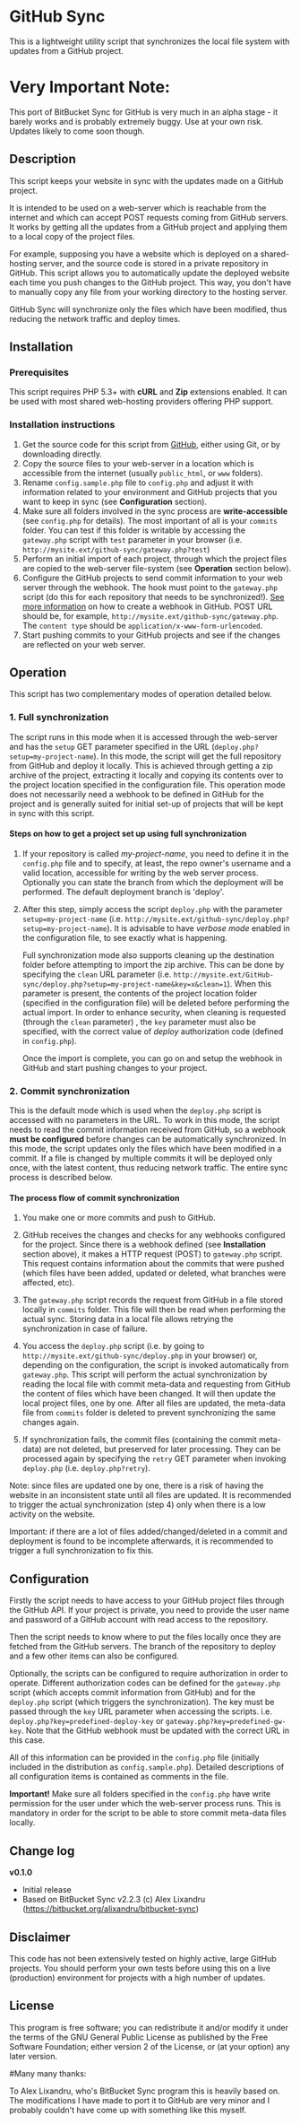 # GitHub Sync #


This is a lightweight utility script that synchronizes the local file system with updates from a GitHub project.

# Very Important Note:
This port of BitBucket Sync for GitHub is very much in an alpha stage - it barely works and is probably extremely buggy.  Use at your own risk.
Updates likely to come soon though.


## Description ##

This script keeps your website in sync with the updates made on a GitHub project.

It is intended to be used on a web-server which is reachable from the internet and which can accept POST requests coming from GitHub servers. It works by getting all the updates from a GitHub project and applying them to a local copy of the project files.

For example, supposing you have a website which is deployed on a shared-hosting server, and the source code is stored in a private repository in GitHub. This script allows you to automatically update the deployed website each time you push changes to the GitHub project. This way, you don't have to manually copy any file from your working directory to the hosting server.

GitHub Sync will synchronize only the files which have been modified, thus reducing the network traffic and deploy times.

## Installation ##

### Prerequisites ###

This script requires PHP 5.3+ with **cURL** and **Zip** extensions enabled. It can be used with most shared web-hosting providers offering PHP support.

### Installation instructions ###

  1. Get the source code for this script from [GitHub][GitHub], either using Git, or by downloading directly.
  2. Copy the source files to your web-server in a location which is accessible from the internet (usually `public_html`, or `www` folders).
  3. Rename `config.sample.php` file to `config.php` and adjust it with information related to your environment and GitHub projects that you want to keep in sync (see **Configuration** section).
  4. Make sure all folders involved in the sync process are **write-accessible** (see `config.php` for details). The most important of all is your `commits` folder. You can test if this folder is writable by accessing the `gateway.php` script with `test` parameter in your browser (i.e. `http://mysite.ext/github-sync/gateway.php?test`)
  5. Perform an initial import of each project, through which the project files are copied to the web-server file-system (see **Operation** section below).
  6. Configure the GitHub projects to send commit information to your web server through the webhook. The hook must point to the `gateway.php` script (do this for each repository that needs to be synchronized!). [See more information][Hook] on how to create a webhook in GitHub. 
  POST URL should be, for example, `http://mysite.ext/github-sync/gateway.php`.
  The `content type` should be `application/x-www-form-urlencoded`.
  7. Start pushing commits to your GitHub projects and see if the changes are reflected on your web server.


## Operation ##

This script has two complementary modes of operation detailed below.

### 1. Full synchronization ###

The script runs in this mode when it is accessed through the web-server and has the `setup` GET parameter specified in the URL (`deploy.php?setup=my-project-name`).  In this mode, the script will get the full repository from GitHub and deploy it locally. This is achieved through getting a zip archive of the project, extracting it locally and copying its contents over to the project location specified in the configuration file.
This operation mode does not necessarily need a webhook to be defined in GitHub for the project and is generally suited for initial set-up of projects that will be kept in sync with this script.


#### Steps on how to get a project set up using full synchronization ####

1. If your repository is called *my-project-name*, you need to define it in the `config.php` file and to specify, at least, the repo owner's username and a valid location, accessible for writing by the web server process. Optionally you can state the branch from which the deployment will be performed.  The default deployment branch is 'deploy'.

2. After this step, simply access the script `deploy.php` with the parameter `setup=my-project-name` (i.e. `http://mysite.ext/github-sync/deploy.php?setup=my-project-name`). It is advisable to have *verbose mode* enabled in the configuration file, to see exactly what is happening.

   Full synchronization mode also supports cleaning up the destination folder before attempting to import the zip archive. This can be done by specifying the `clean` URL parameter (i.e. `http://mysite.ext/GitHub-sync/deploy.php?setup=my-project-name&key=x&clean=1`). When this parameter is present, the contents of the project location folder (specified in the configuration file) will be deleted before performing the actual import. In order to enhance security, when cleaning is requested (through the `clean` parameter) , the `key` parameter must also be specified, with the correct value of _deploy_ authorization code (defined in `config.php`).

   Once the import is complete, you can go on and setup the webhook in GitHub and start pushing changes to your project.



### 2. Commit synchronization ###

This is the default mode which is used when the `deploy.php` script is accessed with no parameters in the URL. To work in this mode, the script needs to read the commit information received from GitHub, so a webhook **must be configured** before changes can be automatically synchronized. In this mode, the script updates only the files which have been modified in a commit. If a file is changed by multiple commits it will be deployed only once, with the latest content, thus reducing network traffic. The entire sync process is described below.


#### The process flow of commit synchronization ####

1. You make one or more commits and push to GitHub.

2. GitHub receives the changes and checks for any webhooks configured for the project. Since there is a webhook defined (see **Installation** section above), it makes a HTTP request (POST) to `gateway.php` script. This request contains information about the commits that were pushed (which files have been added, updated or deleted, what branches were affected, etc).

3. The `gateway.php` script records the request from GitHub in a file stored locally in `commits` folder. This file will then be read when performing the actual sync. Storing data in a local file allows retrying the synchronization in case of failure.

4. You access the `deploy.php` script (i.e. by going to `http://mysite.ext/github-sync/deploy.php` in your browser) or, depending on the configuration, the script is invoked automatically from `gateway.php`. This script will perform the actual synchronization by reading the local file with commit meta-data and requesting from GitHub the content of files which have been changed. It will then update the local project files, one by one. After all files are updated, the meta-data file from `commits` folder is deleted to prevent synchronizing the same changes again.

5. If synchronization fails, the commit files (containing the commit meta-data) are not deleted, but preserved for later processing. They can be processed again by specifying the `retry` GET parameter when invoking `deploy.php` (i.e. `deploy.php?retry`).

Note: since files are updated one by one, there is a risk of having the website in an inconsistent state until all files are updated. It is recommended to trigger the actual synchronization (step 4) only when there is a low activity on the website.

Important: if there are a lot of files added/changed/deleted in a commit and deployment is found to be incomplete afterwards, it is recommended to trigger a full synchronization to fix this.


  [GitHub]: https://github.com/mikeybeck/github-sync
  [Hook]: https://developer.github.com/webhooks/creating/


## Configuration ##

Firstly the script needs to have access to your GitHub project files through the GitHub API. If your project is private, you need to provide the user name and password of a GitHub account with read access to the repository.

Then the script needs to know where to put the files locally once they are fetched from the GitHub servers. The branch of the repository to deploy and a few other items can also be configured.

Optionally, the scripts can be configured to require authorization in order to operate. Different authorization codes can be defined for the `gateway.php` script (which accepts commit information from GitHub) and for the `deploy.php` script (which triggers the synchronization). The key must be passed through the `key` URL parameter when accessing the scripts. i.e. `deploy.php?key=predefined-deploy-key` or `gateway.php?key=predefined-gw-key`. Note that the GitHub webhook must be updated with the correct URL in this case.

All of this information can be provided in the `config.php` file (initially included in the distribution as `config.sample.php`). Detailed descriptions of all configuration items is contained as comments in the file.

**Important!** Make sure all folders specified in the `config.php` have write permission for the user under which the web-server process runs. This is mandatory in order for the script to be able to store commit meta-data files locally.



## Change log ##

**v0.1.0**

* Initial release
* Based on BitBucket Sync v2.2.3 (c) Alex Lixandru (https://bitbucket.org/alixandru/bitbucket-sync)




## Disclaimer ##
This code has not been extensively tested on highly active, large GitHub projects. You should perform your own tests before using this on a live (production) environment for projects with a high number of updates.



## License ##
This program is free software; you can redistribute it and/or modify it under the terms of the GNU General Public License as published by the Free Software Foundation; either version 2 of the License, or (at your option) any later version.


#Many many thanks:

To Alex Lixandru, who's BitBucket Sync program this is heavily based on.
The modifications I have made to port it to GitHub are very minor and I probably couldn't have come up with something like this myself.
